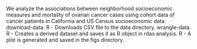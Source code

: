 We analyze the associations between neighborhood socioeconomic measures and mortality of ovarian cancer cases using cohort data of cancer patients in California and US Census socioeconomic data.
download-data. R - Downloads CSV file to the data directory. 
wrangle-data. R - Creates a derived dataset and saves it as R object in rdas analysis. 
R - A plot is generated and saved in the figs directory.
